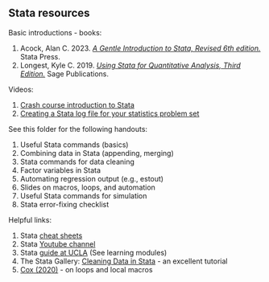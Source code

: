 ## Stata resources

Basic introductions - books:
1. Acock, Alan C. 2023. [_A Gentle Introduction to Stata, Revised 6th edition._](https://www.stata.com/bookstore/gentle-introduction-to-stata/) Stata Press.
2. Longest, Kyle C. 2019. [_Using Stata for Quantitative Analysis, Third Edition._](https://www.stata.com/bookstore/using-stata-for-quantitative-analysis/) Sage Publications.

Videos:
1. [Crash course introduction to Stata](https://www.youtube.com/watch?v=160nBMavcHE)
2. [Creating a Stata log file for your statistics problem set](https://www.youtube.com/watch?v=9mjXnZxmkXw)

See this folder for the following handouts:
1. Useful Stata commands (basics)
2. Combining data in Stata (appending, merging)
3. Stata commands for data cleaning
4. Factor variables in Stata
5. Automating regression output (e.g., estout)
6. Slides on macros, loops, and automation
7. Useful Stata commands for simulation
8. Stata error-fixing checklist

Helpful links:
1. Stata [cheat sheets](https://www.stata.com/bookstore/stata-cheat-sheets/)
2. Stata [Youtube channel](https://www.youtube.com/channel/UCVk4G4nEtBS4tLOyHqustDA)
3. Stata [guide at UCLA](https://stats.idre.ucla.edu/stata/) (See learning modules)
4. The Stata Gallery: [Cleaning Data in Stata](https://medium.com/the-stata-gallery/cleaning-data-in-stata-c9a98c8fda74) - an excellent tutorial
5. [Cox (2020)](https://journals.sagepub.com/doi/10.1177/1536867X20976340) - on loops and local macros
